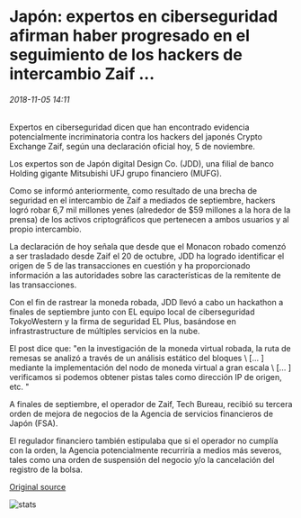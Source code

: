 # Japón: expertos en ciberseguridad afirman haber progresado en el seguimiento de los hackers de intercambio Zaif ...

###### 2018-11-05 14:11

Expertos en ciberseguridad dicen que han encontrado evidencia potencialmente incriminatoria contra los hackers del japonés Crypto Exchange Zaif, según una declaración oficial hoy, 5 de noviembre.

Los expertos son de Japón digital Design Co. (JDD), una filial de banco Holding gigante Mitsubishi UFJ grupo financiero (MUFG).

Como se informó anteriormente, como resultado de una brecha de seguridad en el intercambio de Zaif a mediados de septiembre, hackers logró robar 6,7 mil millones yenes (alrededor de $59 millones a la hora de la prensa) de los activos criptográficos que pertenecen a ambos usuarios y al propio intercambio.

La declaración de hoy señala que desde que el Monacon robado comenzó a ser trasladado desde Zaif el 20 de octubre, JDD ha logrado identificar el origen de 5 de las transacciones en cuestión y ha proporcionado información a las autoridades sobre las características de la remitente de las transacciones.

Con el fin de rastrear la moneda robada, JDD llevó a cabo un hackathon a finales de septiembre junto con EL equipo local de ciberseguridad TokyoWestern y la firma de seguridad EL Plus, basándose en infrastrastructure de múltiples servicios en la nube.

El post dice que: "en la investigación de la moneda virtual robada, la ruta de remesas se analizó a través de un análisis estático del bloques \ [... \] mediante la implementación del nodo de moneda virtual a gran escala \ [... \] verificamos si podemos obtener pistas tales como dirección IP de origen, etc. "

A finales de septiembre, el operador de Zaif, Tech Bureau, recibió su tercera orden de mejora de negocios de la Agencia de servicios financieros de Japón (FSA).

El regulador financiero también estipulaba que si el operador no cumplía con la orden, la Agencia potencialmente recurriría a medios más severos, tales como una orden de suspensión del negocio y/o la cancelación del registro de la bolsa.

[Original source](https://cointelegraph.com/news/japan-cybersecurity-experts-claim-to-have-made-progress-in-tracking-zaif-exchange-hackers)

![stats](https://c.statcounter.com/11760860/0/a89fa40b/1/ "stats")